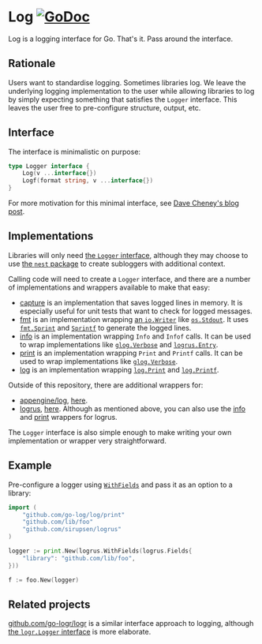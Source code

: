 # Log [![GoDoc](https://godoc.org/github.com/go-log/log?status.svg)](https://godoc.org/github.com/go-log/log)

Log is a logging interface for Go. That's it. Pass around the interface.

## Rationale

Users want to standardise logging. Sometimes libraries log. We leave the underlying logging implementation to the user 
while allowing libraries to log by simply expecting something that satisfies the `Logger` interface. This leaves
the user free to pre-configure structure, output, etc.

## Interface

The interface is minimalistic on purpose:

```go
type Logger interface {
    Log(v ...interface{})
    Logf(format string, v ...interface{})
}
```

For more motivation for this minimal interface, see [Dave Cheney's blog post][cheney].

## Implementations

Libraries will only need [the `Logger` interface](#interface), although they may choose to use [the `nest` package][nest] to create subloggers with additional context.

Calling code will need to create a `Logger` interface, and there are a number of implementations and wrappers available to make that easy:

* [capture][] is an implementation that saves logged lines in memory.
    It is especially useful for unit tests that want to check for logged messages.
* [fmt][] is an implementation wrapping [an `io.Writer`][io.Writer] like [`os.Stdout`][os.Stdout].
    It uses [`fmt.Sprint`][fmt.Sprint] and [`Sprintf`][fmt.Sprintf] to generate the logged lines.
* [info][] is an implementation wrapping `Info` and `Infof` calls.
    It can be used to wrap implementations like [`glog.Verbose`][glog.Verbose] and [`logrus.Entry`][logrus.Entry.Info].
* [print][] is an implementation wrapping `Print` and `Printf` calls.
    It can be used to wrap implementations like [`glog.Verbose`][logrus.Entry.Print].
* [log][] is an implementation wrapping [`log.Print`][log.Print] and [`log.Printf`][log.Printf].

Outside of this repository, there are additional wrappers for:

* [appengine/log][appengine], [here][appengine-wrapper].
* [logrus][], [here][logrus-wrapper].
    Although as mentioned above, you can also use the [info][] and [print][] wrappers for logrus.

The `Logger` interface is also simple enough to make writing your own implementation or wrapper very straightforward.

## Example

Pre-configure a logger using [`WithFields`][logrus.WithFields] and pass it as an option to a library:

```go
import (
	"github.com/go-log/log/print"
	"github.com/lib/foo"
	"github.com/sirupsen/logrus"
)

logger := print.New(logrus.WithFields(logrus.Fields{
	"library": "github.com/lib/foo",
}))

f := foo.New(logger)
```

## Related projects

[github.com/go-logr/logr][logr] is a similar interface approach to logging, although [the `logr.Logger` interface][logr.Logger] is more elaborate.

[appengine]: https://cloud.google.com/appengine/docs/standard/go/logs/
[appengine-wrapper]: https://github.com/go-log/appengine
[capture]: https://godoc.org/github.com/go-log/log/capture
[cheney]: https://dave.cheney.net/2015/11/05/lets-talk-about-logging
[fmt]: https://godoc.org/github.com/go-log/log/fmt
[fmt.Sprint]: https://golang.org/pkg/fmt/#Sprint
[fmt.Sprintf]: https://golang.org/pkg/fmt/#Sprintf
[glog.Verbose]: https://godoc.org/github.com/golang/glog#Verbose.Info
[info]: https://godoc.org/github.com/go-log/log/info
[io.Writer]: https://golang.org/pkg/io/#Writer
[log]: https://godoc.org/github.com/go-log/log/log
[log.Print]: https://golang.org/pkg/log/#Print
[log.Printf]: https://golang.org/pkg/log/#Printf
[logr]: https://github.com/go-logr/logr
[logr.Logger]: https://godoc.org/github.com/go-logr/logr#Logger
[logrus]: https://github.com/sirupsen/logrus
[logrus-wrapper]: https://github.com/go-log/logrus
[logrus.Entry.Info]: https://godoc.org/github.com/sirupsen/logrus#Entry.Info
[logrus.Entry.Print]: https://godoc.org/github.com/sirupsen/logrus#Entry.Print
[logrus.WithFields]: https://godoc.org/github.com/sirupsen/logrus#WithFields
[nest]: https://godoc.org/github.com/go-log/log/nest
[os.Stdout]: https://golang.org/pkg/os/#Stdout
[print]: https://godoc.org/github.com/go-log/log/print

